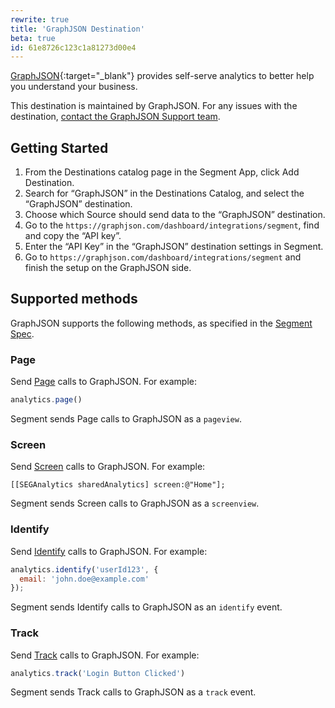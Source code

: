 ```yaml
---
rewrite: true
title: 'GraphJSON Destination'
beta: true
id: 61e8726c123c1a81273d00e4
---
```

[GraphJSON](https://www.graphjson.com/){:target="_blank"} provides self-serve analytics to better help you understand your business.

This destination is maintained by GraphJSON. For any issues with the destination, [contact the GraphJSON Support team](mailto:hi@graphjson.com).


## Getting Started

1. From the Destinations catalog page in the Segment App, click Add Destination.
2. Search for “GraphJSON” in the Destinations Catalog, and select the “GraphJSON” destination.
3. Choose which Source should send data to the “GraphJSON” destination.
4. Go to the `https://graphjson.com/dashboard/integrations/segment`, find and copy the “API key”.
5. Enter the “API Key” in the “GraphJSON” destination settings in Segment.
6. Go to `https://graphjson.com/dashboard/integrations/segment` and finish the setup on the GraphJSON side.

## Supported methods

GraphJSON supports the following methods, as specified in the [Segment Spec](/docs/connections/spec).

### Page

Send [Page](/docs/connections/spec/page) calls to GraphJSON. For example:

```js
analytics.page()
```

Segment sends Page calls to GraphJSON as a `pageview`.


### Screen

Send [Screen](/docs/connections/spec/screen) calls to GraphJSON. For example:

```obj-c
[[SEGAnalytics sharedAnalytics] screen:@"Home"];
```

Segment sends Screen calls to GraphJSON as a `screenview`.


### Identify

Send [Identify](/docs/connections/spec/identify) calls to GraphJSON. For example:

```js
analytics.identify('userId123', {
  email: 'john.doe@example.com'
});
```

Segment sends Identify calls to GraphJSON as an `identify` event.


### Track

Send [Track](/docs/connections/spec/track) calls to GraphJSON. For example:

```js
analytics.track('Login Button Clicked')
```

Segment sends Track calls to GraphJSON as a `track` event.
